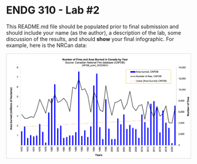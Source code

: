 # ENDG 310 - Lab #2

This README.md file should be populated prior to final submission and should include your name (as the author), a description of the lab, some discussion of the results, and should **show** your final infographic.  For example, here is the NRCan data:

<img src="./images/nrcan_historical_fires.png" alt="NRCan summary of annual wild fires" title="Annual burned area in Canada"/>
